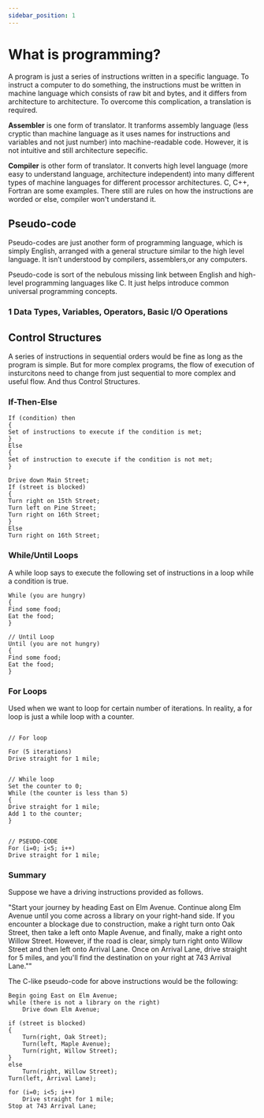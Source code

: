 ```yaml
---
sidebar_position: 1
---
```


# What is programming?

A program is just a series of instructions written in a specific language. To instruct a computer to do something, the instructions must be written in machine language which consists of raw bit and bytes, and it differs from architecture to architecture.
To overcome this complication, a translation is required.

 **Assembler** is one form of translator. It tranforms assembly language (less cryptic than machine language as it uses names for instructions and variables and not just number) into machine-readable code. However, it is not intuitive and still architecture sepecific.

**Compiler** is other form of translator. It converts high level language (more easy to understand language, architecture independent) into many different types of machine languages for different processor architectures. C, C++, Fortran are some examples. There still are rules on how the instructions are worded or else, compiler won't understand it.



## Pseudo-code

Pseudo-codes are just another form of programming language, which is simply English, arranged with a general structure similar to the high level language. It isn’t understood by compilers, assemblers,or any computers.

Pseudo-code is  sort of the nebulous missing link between English and high-level programming languages like C. It just helps introduce common universal programming concepts.

### 1 Data Types, Variables, Operators, Basic I/O Operations

## Control Structures

A series of instructions in sequential orders would be fine as long as the program is simple. But for more complex programs, the flow of execution of insturcitons need to change from just sequential to more complex and useful flow. And thus Control Structures.


### If-Then-Else

```
If (condition) then
{
Set of instructions to execute if the condition is met;
}
Else
{
Set of instruction to execute if the condition is not met;
}
```

```
Drive down Main Street;
If (street is blocked)
{
Turn right on 15th Street;
Turn left on Pine Street;
Turn right on 16th Street;
}
Else
Turn right on 16th Street;
```


### While/Until Loops

A while loop says to execute the following set of instructions in a loop while a condition is true.

```
While (you are hungry)
{
Find some food;
Eat the food;
}

// Until Loop
Until (you are not hungry)
{
Find some food;
Eat the food;
}
```


### For Loops 

Used when we want to loop for certain number of iterations. In reality, a for loop is just a while loop with a counter. 

```

// For loop

For (5 iterations)
Drive straight for 1 mile;


// While loop
Set the counter to 0;
While (the counter is less than 5)
{
Drive straight for 1 mile;
Add 1 to the counter;
}


// PSEUDO-CODE
For (i=0; i<5; i++)
Drive straight for 1 mile;
```

### Summary

Suppose we have a driving instructions provided as follows.

"Start your journey by heading East on Elm Avenue. Continue along Elm Avenue until you come across a library on your right-hand side. If you encounter a blockage due to construction, make a right turn onto Oak Street, then take a left onto Maple Avenue, and finally, make a right onto Willow Street. However, if the road is clear, simply turn right onto Willow Street and then left onto Arrival Lane. Once on Arrival Lane, drive straight for 5 miles, and you'll find the destination on your right at 743 Arrival Lane.""

The C-like pseudo-code for above instructions would be the following:
```
Begin going East on Elm Avenue;
while (there is not a library on the right)
    Drive down Elm Avenue;

if (street is blocked)
{
    Turn(right, Oak Street);
    Turn(left, Maple Avenue);
    Turn(right, Willow Street);
}
else
    Turn(right, Willow Street);
Turn(left, Arrival Lane);

for (i=0; i<5; i++)
    Drive straight for 1 mile;
Stop at 743 Arrival Lane;
```


